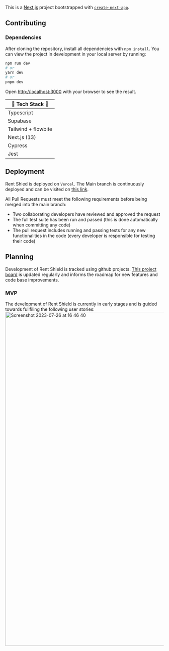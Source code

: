 This is a [Next.js](https://nextjs.org/) project bootstrapped with [`create-next-app`](https://github.com/vercel/next.js/tree/canary/packages/create-next-app).

## Contributing

### Dependencies
After cloning the repository, install all dependencies with ```npm install```. You can view the project in development in your local server by running:

```bash
npm run dev
# or
yarn dev
# or
pnpm dev
```

Open [http://localhost:3000](http://localhost:3000) with your browser to see the result.

| 🍋 Tech Stack 🍉|
|--------|
|Typescript|
|Supabase|
|Tailwind + flowbite|
|Next.js (13)|
|Cypress|
|Jest|


## Deployment
Rent Shied is deployed on ```Vercel```. The Main branch is continuously deployed and can be visited on [this link](https://rent-shield.vercel.app/).

All Pull Requests must meet the following requirements before being merged into the main branch:
- Two collaborating developers have reviewed and approved the request
- The full test suite has been run and passed (this is done automatically when committing any code)
- The pull request includes running and passing tests for any new functionalities in the code (every developer is responsible for testing their code)

## Planning
Development of Rent Shield is tracked using github projects. [This project board](https://github.com/orgs/fac27/projects/36/views/) is updated regularly and informs the roadmap for new features and code base improvements.

### MVP
The development of Rent Shield is currently in early stages and is guided towards fullfiling the following user stories:
<img width="1057" alt="Screenshot 2023-07-26 at 16 46 40" src="https://github.com/fac27/rent-shield/assets/114600712/c6488095-75bd-49c0-baab-f8deca27acca">
